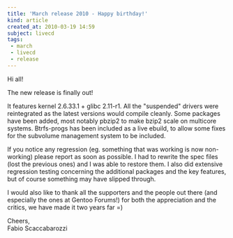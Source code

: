 ```yaml
---
title: 'March release 2010 - Happy birthday!'
kind: article
created_at: 2010-03-19 14:59
subject: livecd
tags:
 - march
 - livecd
 - release
---
```

Hi all!

The new release is finally out!

It features kernel 2.6.33.1 + glibc 2.11-r1. All the "suspended" drivers were reintegrated as the latest versions would compile cleanly. Some packages have been added, most notably pbzip2 to make bzip2 scale on multicore systems. Btrfs-progs has been included as a live ebuild, to allow some fixes for the subvolume management system to be included.

<!--MORE-->

If you notice any regression (eg. something that was working is now non-working) please report as soon as possible. I had to rewrite the spec files (lost the previous ones) and I was able to restore them. I also did extensive regression testing concerning the additional packages and the key features, but of course something may have slipped through.

I would also like to thank all the supporters and the people out there (and especially the ones at Gentoo Forums!) for both the appreciation and the critics, we have made it two years far =)

Cheers,  
Fabio Scaccabarozzi
